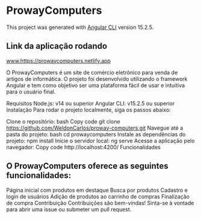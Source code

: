 # ProwayComputers

This project was generated with [Angular CLI](https://github.com/angular/angular-cli) version 15.2.5.

## Link da aplicação rodando 
 www.https://prowaycomputers.netlify.app

O ProwayComputers é um site de comércio eletrônico para venda de artigos de informática. O projeto foi desenvolvido utilizando o framework Angular e tem como objetivo ser uma plataforma fácil de usar e intuitiva para o usuário final.

Requisitos
Node.js: v14 ou superior
Angular CLI: v15.2.5 ou superior
Instalação
Para rodar o projeto localmente, siga os passos abaixo:

Clone o repositório:
bash
Copy code
git clone https://github.com/WeldonCarlos/proway-computers.git
Navegue até a pasta do projeto:
bash
cd prowaycomputers
Instale as dependências do projeto:
npm install
Inicie o servidor local:
ng serve
Acesse a aplicação pelo navegador:
Copy code
http://localhost:4200/
Funcionalidades

## O ProwayComputers oferece as seguintes funcionalidades:

Página inicial com produtos em destaque
Busca por produtos
Cadastro e login de usuários
Adição de produtos ao carrinho de compras
Finalização de compra
Contribuição
Contribuições são bem-vindas! Sinta-se à vontade para abrir uma issue ou submeter um pull request.





